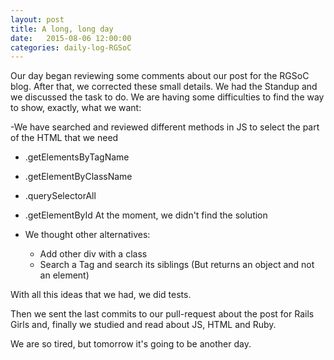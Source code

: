 ```yaml
---
layout: post
title: A long, long day
date:   2015-08-06 12:00:00
categories: daily-log-RGSoC
---
```

Our day began reviewing some comments about our post for the RGSoC blog. After that, we corrected these small details. We had the Standup and we discussed the task to do. We are having some difficulties to find the way to show, exactly, what we want:

-We have searched and reviewed different methods in JS to select the part of the HTML that we need
  * .getElementsByTagName
  * .getElementByClassName
  * .querySelectorAll
  * .getElementById
At the moment, we didn't find the solution
  * We thought other alternatives:

    * Add other div with a class
    * Search a Tag and search its siblings (But returns an object and not an element)

With all this ideas that we had, we did tests.

Then we sent the last commits to our pull-request about the post for Rails Girls and, finally we studied and read about JS, HTML and Ruby.

We are so tired, but tomorrow it's going to be another day.
